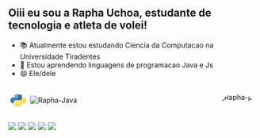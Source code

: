 ## Oiii eu sou a Rapha Uchoa, estudante de tecnologia e atleta de volei!

- 📚 Atualmente estou estudando Ciencia da Computacao na Universidade Tiradentes
- 🌱 Estou aprendendo linguagens de programacao Java e Js
- 😄 Ele/dele

<div style="display: inline_block"><br>
  <img align="center" alt="Rapha-Python" height="30" width="40" src="https://raw.githubusercontent.com/devicons/devicon/master/icons/python/python-original.svg">
  <img align="center" alt="Rapha-Java" height="30" width="40" src="https://cdn.jsdelivr.net/gh/devicons/devicon/icons/java/java-original-wordmark.svg" />
 <img align="right" alt="Rapha-pic" height="150" style="border-radius:50px;" src="https://media.tenor.com/yFKbJFsOvs4AAAAC/luffy-smile-luffy-giggle.gif">
</div>

   ##
 
<div> 
  <a href="https://www.youtube.com/channel/UCA5l98LDMMp33dXCrbrvTNA" target="_blank"><img src="https://img.shields.io/badge/YouTube-FF0000?style=for-the-badge&logo=youtube&logoColor=white" target="_blank"></a>
  <a href="https://www.instagram.com/rapha.uchoa6/" target="_blank"><img src="https://img.shields.io/badge/-Instagram-%23E4405F?style=for-the-badge&logo=instagram&logoColor=white" target="_blank"></a>
 	<a href="https://www.twitch.tv/monkeydrafah" target="_blank"><img src="https://img.shields.io/badge/Twitch-9146FF?style=for-the-badge&logo=twitch&logoColor=white" target="_blank"></a> 
  <a href = "mailto:raphaeluchoas89@gmail.com"><img src="https://img.shields.io/badge/-Gmail-%23333?style=for-the-badge&logo=gmail&logoColor=white" target="_blank"></a>
  <a href="https://www.linkedin.com/in/raphael-vinicius-a1006b26b/" target="_blank"><img src="https://img.shields.io/badge/-LinkedIn-%230077B5?style=for-the-badge&logo=linkedin&logoColor=white" target="_blank"></a> 
</div>
          
